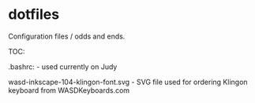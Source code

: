 # dotfiles
Configuration files / odds and ends.

TOC:

.bashrc: - used currently on Judy

wasd-inkscape-104-klingon-font.svg - SVG file used for ordering Klingon keyboard from WASDKeyboards.com